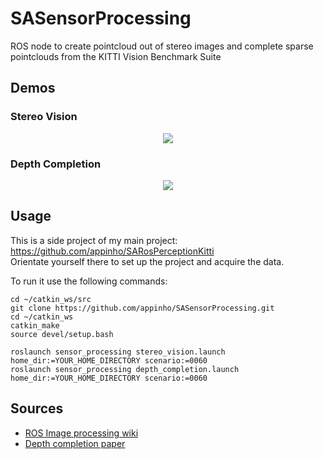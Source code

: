 # SASensorProcessing

ROS node to create pointcloud out of stereo images and complete sparse pointclouds from the KITTI Vision Benchmark Suite  

## Demos
### Stereo Vision

<p align="center">
  <img src="./docs/videos/stereo_vision.gif">
</p>

### Depth Completion

<p align="center">
  <img src="./docs/videos/depth_completion.gif">
</p>

## Usage

This is a side project of my main project: https://github.com/appinho/SARosPerceptionKitti  
Orientate yourself there to set up the project and acquire the data.  

To run it use the following commands:  

```
cd ~/catkin_ws/src
git clone https://github.com/appinho/SASensorProcessing.git
cd ~/catkin_ws
catkin_make
source devel/setup.bash
```

```
roslaunch sensor_processing stereo_vision.launch home_dir:=YOUR_HOME_DIRECTORY scenario:=0060
roslaunch sensor_processing depth_completion.launch home_dir:=YOUR_HOME_DIRECTORY scenario:=0060
```

## Sources

* [ROS Image processing wiki](http://wiki.ros.org/stereo_image_proc)
* [Depth completion paper](https://arxiv.org/pdf/1802.00036v1.pdf)

